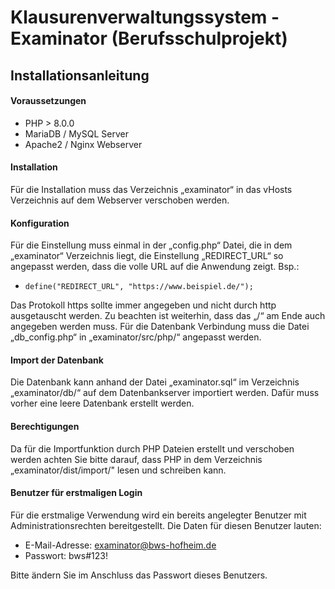# Klausurenverwaltungssystem - Examinator (Berufsschulprojekt)

## Installationsanleitung

#### Voraussetzungen
- PHP > 8.0.0
- MariaDB / MySQL Server
- Apache2 / Nginx Webserver

#### Installation
Für die Installation muss das Verzeichnis „examinator“ in das vHosts Verzeichnis auf dem Webserver verschoben werden.

#### Konfiguration
Für die Einstellung muss einmal in der „config.php“ Datei, die in dem „examinator“ Verzeichnis liegt, die Einstellung „REDIRECT_URL“ so angepasst werden, dass die volle URL auf die Anwendung zeigt. Bsp.: 

- `define("REDIRECT_URL", "https://www.beispiel.de/");`

Das Protokoll https sollte immer angegeben und nicht durch http ausgetauscht werden. Zu beachten ist weiterhin, dass das „/“ am Ende auch angegeben werden muss.
Für die Datenbank Verbindung muss die Datei „db_config.php“ in „examinator/src/php/“ angepasst werden. 

#### Import der Datenbank
Die Datenbank kann anhand der Datei „examinator.sql“ im Verzeichnis „examinator/db/“ auf dem Datenbankserver importiert werden. Dafür muss vorher eine leere Datenbank erstellt werden.

#### Berechtigungen
Da für die Importfunktion durch PHP Dateien erstellt und verschoben werden achten Sie bitte darauf, dass PHP in dem Verzeichnis „examinator/dist/import/" lesen und schreiben kann.

#### Benutzer für erstmaligen Login
Für die erstmalige Verwendung wird ein bereits angelegter Benutzer mit Administrationsrechten bereitgestellt.
Die Daten für diesen Benutzer lauten:
- E-Mail-Adresse: examinator@bws-hofheim.de
- Passwort: bws#123!

Bitte ändern Sie im Anschluss das Passwort dieses Benutzers.
